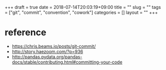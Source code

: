 +++ 
draft = true
date = 2018-07-14T20:03:19+09:00
title = ""
slug = "" 
tags = ["git", "commit", "convention", "cowork"]
categories = []
layout = ""
+++

# reference

- https://chris.beams.io/posts/git-commit/
- http://story.haezoom.com/?p=936
- http://pandas.pydata.org/pandas-docs/stable/contributing.html#committing-your-code

